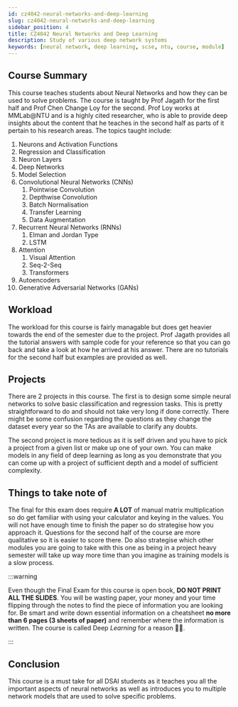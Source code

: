 ```yaml
---
id: cz4042-neural-networks-and-deep-learning
slug: cz4042-neural-networks-and-deep-learning
sidebar_position: 4
title: CZ4042 Neural Networks and Deep Learning
description: Study of various deep network systems
keywords: [neural network, deep learning, scse, ntu, course, module]
---
```


## Course Summary

This course teaches students about Neural Networks and how they can be used to solve problems. The course is taught by Prof Jagath for the first half and Prof Chen Change Loy for the second. Prof Loy works at MMLab@NTU and is a highly cited researcher, who is able to provide deep insights about the content that he teaches in the second half as parts of it pertain to his research areas. The topics taught include:

1. Neurons and Activation Functions
2. Regression and Classification
3. Neuron Layers
4. Deep Networks
5. Model Selection
6. Convolutional Neural Networks (CNNs)
   1. Pointwise Convolution
   2. Depthwise Convolution
   3. Batch Normalisation
   4. Transfer Learning
   5. Data Augmentation
7. Recurrent Neural Networks (RNNs)
   1. Elman and Jordan Type
   2. LSTM
8. Attention
   1. Visual Attention
   2. Seq-2-Seq
   3. Transformers
9. Autoencoders
10. Generative Adversarial Networks (GANs)

## Workload

The workload for this course is fairly managable but does get heavier towards the end of the semester due to the project. Prof Jagath provides all the tutorial answers with sample code for your reference so that you can go back and take a look at how he arrived at his answer. There are no tutorials for the second half but examples are provided as well.

## Projects

There are 2 projects in this course. The first is to design some simple neural networks to solve basic classification and regression tasks. This is pretty straightforward to do and should not take very long if done correctly. There might be some confusion regarding the questions as they change the dataset every year so the TAs are available to clarify any doubts.

The second project is more tedious as it is self driven and you have to pick a project from a given list or make up one of your own. You can make models in any field of deep learning as long as you demonstrate that you can come up with a project of sufficient depth and a model of sufficient complexity.

## Things to take note of

The final for this exam does require **A LOT** of manual matrix multiplication so do get familiar with using your calculator and keying in the values. You will not have enough time to finish the paper so do strategise how you approach it. Questions for the second half of the course are more qualitative so it is easier to score there. Do also strategise which other modules you are going to take with this one as being in a project heavy semester will take up way more time than you imagine as training models is a slow process.

:::warning

Even though the Final Exam for this course is open book, **DO NOT PRINT ALL THE SLIDES**. You will be wasting paper, your money and your time flipping through the notes to find the piece of information you are looking for. Be smart and write down essential information on a cheatsheet **no more than 6 pages (3 sheets of paper)** and remember where the information is written. The course is called Deep _Learning_ for a reason 🤦‍♂️.

:::

## Conclusion

This course is a must take for all DSAI students as it teaches you all the important aspects of neural networks as well as introduces you to multiple network models that are used to solve specific problems.
